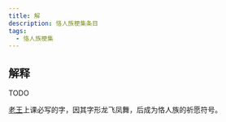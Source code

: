 ```yaml
---
title: 解
description: 恪人族梗集条目
tags:
  - 恪人族梗集
---
```


## 解释

TODO

[老王](../老王)上课必写的字，因其字形龙飞凤舞，后成为恪人族的祈愿符号。
